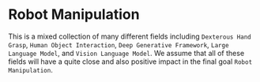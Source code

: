 # Robot Manipulation

This is a mixed collection of many different fields including `Dexterous Hand Grasp`, `Human Object Interaction`, `Deep Generative Framework`,  `Large Language Model`, and `Vision Language Model`. We assume that all of these fields will have a quite close and also positive impact in the final goal `Robot Manipulation`.



